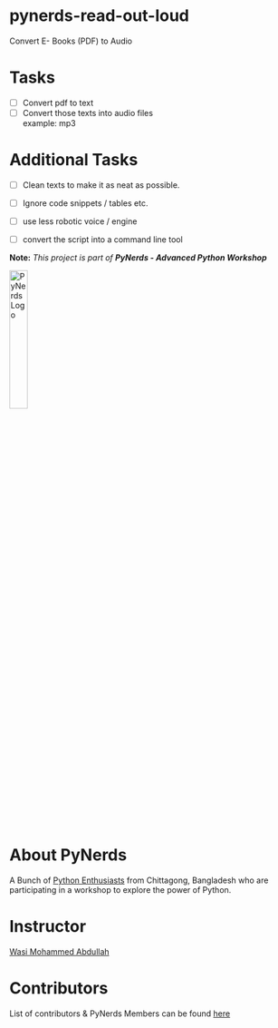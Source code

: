 # pynerds-read-out-loud 

Convert E- Books (PDF) to Audio

# Tasks  

- [ ] Convert pdf to text  
- [ ] Convert those texts into audio files   
      example: mp3 

# Additional Tasks  

- [ ] Clean texts to make it as neat as possible.
- [ ] Ignore code snippets / tables etc.
- [ ] use less robotic voice / engine
- [ ] convert the script into a command line tool


**Note:** _This project is part of **PyNerds - Advanced Python Workshop**_


<img src="https://dreamcatcherit.com/img/PyNerds.png" height="25%" width="25%" alt="PyNerds Logo">

About PyNerds
=============

A Bunch of [Python Enthusiasts](https://github.com/dreamcatcherit/pynerds-read-out-loud/graphs/contributors) from Chittagong, Bangladesh who are participating in a workshop to explore the power of Python.

Instructor
==========
[Wasi Mohammed Abdullah](https://www.wasi0013.com/)

Contributors
============

List of contributors & PyNerds Members can be found [here](https://github.com/dreamcatcherit/pynerds-read-out-loud/graphs/contributors)

